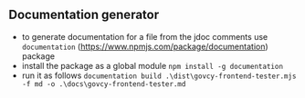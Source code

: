 ## Documentation generator

- to generate documentation for a file from the jdoc comments use `documentation` (https://www.npmjs.com/package/documentation) package 
- install the package as a global module `npm install -g documentation`
- run it as follows `documentation build .\dist\govcy-frontend-tester.mjs -f md -o .\docs\govcy-frontend-tester.md` 
